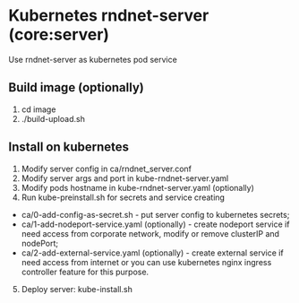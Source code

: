 # Kubernetes rndnet-server (core:server)

Use rndnet-server as kubernetes pod service

Build image (optionally)
--------------------------

1. cd image
2. ./build-upload.sh

Install on kubernetes
-------

1. Modify server config in ca/rndnet_server.conf
2. Modify server args and port in kube-rndnet-server.yaml
3. Modify pods hostname in  kube-rndnet-server.yaml (optionally)
4. Run kube-preinstall.sh for secrets and service creating 
 - ca/0-add-config-as-secret.sh - put server config to kubernetes secrets;
 - ca/1-add-nodeport-service.yaml (optionally) - create nodeport service if need access from corporate  network, modify or remove clusterIP and nodePort;
 - ca/2-add-external-service.yaml (optionally) - create external service if need access from internet or you can use kubernetes nginx ingress controller feature for this purpose.
5. Deploy server: kube-install.sh
    
